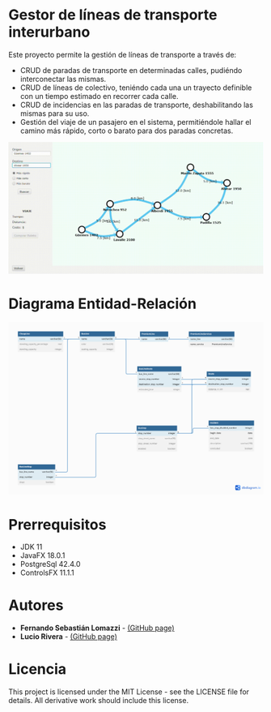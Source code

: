 # Gestor de líneas de transporte interurbano

Este proyecto permite la gestión de líneas de transporte a través de:
* CRUD de paradas de transporte en determinadas calles, pudiéndo interconectar las mismas.
* CRUD de líneas de colectivo, teniéndo cada una un trayecto definible con un tiempo estimado en recorrer cada calle.
* CRUD de incidencias en las paradas de transporte, deshabilitando las mismas para su uso.
* Gestión del viaje de un pasajero en el sistema, permitiéndole hallar el camino más rápido, corto o barato para dos paradas concretas.

![CaminoMínimo](minPath.gif)

# Diagrama Entidad-Relación

![E-R](E-R.png)

# Prerrequisitos

* JDK 11
* JavaFX 18.0.1
* PostgreSql 42.4.0
* ControlsFX 11.1.1

# Autores

* **Fernando Sebastián Lomazzi** - [(GitHub page)](https://github.com/Lascot29) 
* **Lucio Rivera** - [(GitHub page)](https://github.com/Afterjack) 

# Licencia
This project is licensed under the MIT License - see the LICENSE file for details. All derivative work should include this license.
